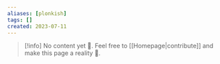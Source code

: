 ```yaml
---
aliases: [plonkish]
tags: []
created: 2023-07-11
---
```


> [!info] No content yet 🚧. Feel free to [[Homepage|contribute]] and make this page a reality 🙂.